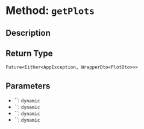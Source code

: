 # Method: `getPlots`

## Description



## Return Type
`Future<Either<AppException, WrapperDto<PlotDto>>>`

## Parameters

- ``: `dynamic`
- ``: `dynamic`
- ``: `dynamic`
- ``: `dynamic`
